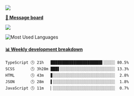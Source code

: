 [![](https://count.getloli.com/get/@SmaIIstars.github.readme)](https://count.getloli.com/)


[**💬 Message board**](https://chat.getloli.com/room/@SmaIIstars.github)

[![](https://chat.getloli.com/room/@SmaIIstars.github/svg?width=600&height=100&limit=20&theme=light&fontSize=14)](https://chat.getloli.com/room/@SmaIIstars.github)


![Most Used Languages](https://github-readme-stats.vercel.app/api/top-langs/?username=SmaIIstars&theme=dark&layout=compact)

<!-- waka-box start -->
#### <a href="https://gist.github.com/e31f5e1b7a15ee54e2fc8fca68aa5e2b" target="_blank">📊 Weekly development breakdown</a>
```text
TypeScript 🕓 21h   ██████████████████████▌░░░░░ 80.5%
SCSS       🕓 3h28m ███▋░░░░░░░░░░░░░░░░░░░░░░░░ 13.3%
HTML       🕓 43m   ▊░░░░░░░░░░░░░░░░░░░░░░░░░░░  2.8%
JSON       🕓 28m   ▌░░░░░░░░░░░░░░░░░░░░░░░░░░░  1.8%
JavaScript 🕓 11m   ▏░░░░░░░░░░░░░░░░░░░░░░░░░░░  0.7%
```
<!-- Powered by https://github.com/YouEclipse/waka-box-go . -->
<!-- waka-box end -->
